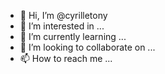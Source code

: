 - 👋 Hi, I’m @cyrilletony
- 👀 I’m interested in ...
- 🌱 I’m currently learning ...
- 💞️ I’m looking to collaborate on ...
- 📫 How to reach me ...

<!---
cyrilletony/cyrilletony is a ✨ special ✨ repository because its `README.md` (this file) appears on your GitHub profile.
You can click the Preview link to take a look at your changes.
--->
